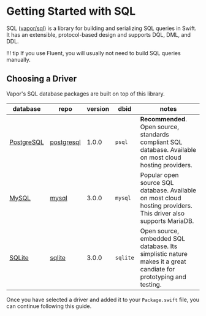 # Getting Started with SQL

SQL ([vapor/sql](https://github.com/vapor/sql)) is a library for building and serializing SQL queries in Swift. It has an extensible, protocol-based design and supports DQL, DML, and DDL.

!!! tip
    If you use Fluent, you will usually not need to build SQL queries manually.

## Choosing a Driver

Vapor's SQL database packages are built on top of this library. 

|database|repo|version|dbid|notes|
|-|-|-|-|-|
|[PostgreSQL](../postgresql/getting-started.md)|[postgresql](https://github.com/vapor/postgresql.git)|1.0.0|`psql`|**Recommended**. Open source, standards compliant SQL database. Available on most cloud hosting providers.|
|[MySQL](../mysql/getting-started.md)|[mysql](https://github.com/vapor/mysql)|3.0.0|`mysql`|Popular open source SQL database. Available on most cloud hosting providers. This driver also supports MariaDB.|
|[SQLite](../sqlite/getting-started.md)|[sqlite](https://github.com/vapor/sqlite)|3.0.0|`sqlite`|Open source, embedded SQL database. Its simplistic nature makes it a great candiate for prototyping and testing.|

Once you have selected a driver and added it to your `Package.swift` file, you can continue following this guide.
